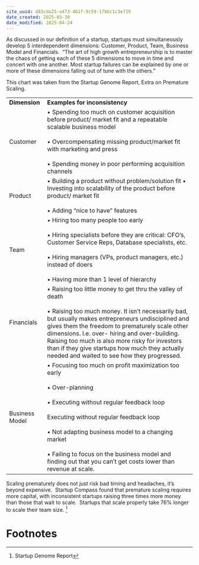 ```yaml
---
site_uuid: d83cda25-a473-461f-9c59-17bbc1c3e719
date_created: 2025-03-30
date_modified: 2025-04-24
---
```



As discussed in our definition of a startup, startups must simultaneously develop 5 interdependent dimensions: Customer, Product, Team, Business Model and Financials.  “The art of high growth entrepreneurship is to master the chaos of getting each of these 5 dimensions to move in time and concert with one another. Most startup failures can be explained by one or more of these dimensions falling out of tune with the others.”

This chart was taken from the Startup Genome Report, Extra on Premature Scaling.  

|   |   |
|---|---|
|**Dimension**|**Examples for inconsistency**|
|Customer|• Spending too much on customer acquisition before product/ market fit and a repeatable scalable business model<br><br>• Overcompensating missing product/market fit with marketing and press<br><br>• Spending money in poor performing acquisition channels|
|Product|• Building a product without problem/solution fit • Investing into scalability of the product before product/ market fit<br><br>• Adding “nice to have” features|
|Team|• Hiring too many people too early <br><br>• Hiring specialists before they are critical: CFO’s, Customer Service Reps, Database specialists, etc.<br><br>• Hiring managers (VPs, product managers, etc.) instead of doers<br><br>• Having more than 1 level of hierarchy|
|Financials|• Raising too little money to get thru the valley of death <br><br>• Raising too much money. It isn’t necessarily bad, but usually makes entrepreneurs undisciplined and gives them the freedom to prematurely scale other dimensions. I.e. over- hiring and over-building. Raising too much is also more risky for investors than if they give startups how much they actually needed and waited to see how they progressed.|
|Business Model|• Focusing too much on profit maximization too early <br><br>• Over-planning<br><br>• Executing without regular feedback loop<br><br>Executing without regular feedback loop <br><br>• Not adapting business model to a changing market <br><br>• Failing to focus on the business model and finding out that you can’t get costs lower than revenue at scale.|

Scaling prematurely does not just risk bad timing and headaches, it’s beyond expensive.  Startup Compass found that premature scaling requires more capital, with inconsistent startups raising three times more money than those that wait to scale.  Startups that scale properly take 76% longer to scale their team size. [^2] 

# Footnotes
[^2]: Startup Genome Report